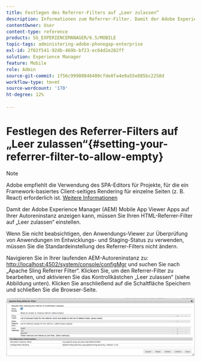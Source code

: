 ```yaml
---
title: Festlegen des Referrer-Filters auf „Leer zulassen“
description: Informationen zum Referrer-Filter. Damit der Adobe Experience Manager (AEM) Mobile App Viewer Apps auf Ihrer Autoreninstanz anzeigen kann, müssen Sie Ihren HTML-Referrer-Filter auf „Leer zulassen“ einstellen.
contentOwner: User
content-type: reference
products: SG_EXPERIENCEMANAGER/6.5/MOBILE
topic-tags: administering-adobe-phonegap-enterprise
exl-id: 2f02f541-92db-469b-bf23-ec64d2e282ff
solution: Experience Manager
feature: Mobile
role: Admin
source-git-commit: 1f56c99980846400cfde8fa4e9a55e885bc2258d
workflow-type: tm+mt
source-wordcount: '170'
ht-degree: 12%

---
```


# Festlegen des Referrer-Filters auf „Leer zulassen“{#setting-your-referrer-filter-to-allow-empty}

>[!NOTE]
>
>Adobe empfiehlt die Verwendung des SPA-Editors für Projekte, für die ein Framework-basiertes Client-seitiges Rendering für einzelne Seiten (z. B. React) erforderlich ist. [Weitere Informationen](/help/sites-developing/spa-overview.md)

Damit der Adobe Experience Manager (AEM) Mobile App Viewer Apps auf Ihrer Autoreninstanz anzeigen kann, müssen Sie Ihren HTML-Referrer-Filter auf „Leer zulassen“ einstellen.

Wenn Sie nicht beabsichtigen, den Anwendungs-Viewer zur Überprüfung von Anwendungen im Entwicklungs- und Staging-Status zu verwenden, müssen Sie die Standardeinstellung des Referrer-Filters nicht ändern.

Navigieren Sie in Ihrer laufenden AEM-Autoreninstanz zu: [http://localhost:4502/system/console/configMgr](http://localhost:4502/system/console/configMgr) und suchen Sie nach „Apache Sling Referrer Filter“. Klicken Sie, um den Referrer-Filter zu bearbeiten, und aktivieren Sie das Kontrollkästchen „Leer zulassen“ (siehe Abbildung unten). Klicken Sie anschließend auf die Schaltfläche Speichern und schließen Sie die Browser-Seite.

![Einstellungen des Referrer-Filters](assets/chlimage_1-106.png)
